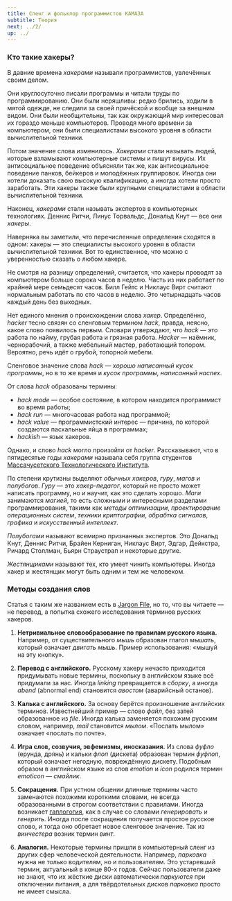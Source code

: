 ```yaml
---
title: Сленг и фольклор программистов КАМАЗА
subtitle: Теория
next: ../2/
up: ../
---
```


### Кто такие хакеры?

В давние времена *хакерами* называли программистов, увлечённых своим делом.

Они круглосуточно писали программы и читали труды по программированию. Они были неряшливы: редко брились, ходили в мятой одежде, не следили за своей причёской и вообще за внешним
видом. Они были необщительны, так как окружающий мир интересовал их гораздо меньше компьютеров. Проводя много времени за компьютером, они были специалистами
высокого уровня в области вычислительной техники.

Потом значение слова изменилось. *Хакерами* стали называть людей, которые взламывают компьютерные системы и
пишут вирусы. Их антисоциальное поведение объясняли так же, как антисоциальное поведение панков, бейкеров и молодёжных группировок.
Иногда они хотели доказать свою высокую квалификацию, а иногда хотели просто заработать. Эти хакеры также были крупными специалистами в области вычислительной техники.

Наконец, *хакерами* стали называть экспертов в компьютерных технологиях. Деннис Ритчи, Линус Торвальдс, Дональд Кнут&nbsp;&mdash; все они *хакеры*.

Наверняка вы заметили, что перечисленные определения сходятся в одном: хакеры&nbsp;&mdash; это специалисты высокого уровня в
области вычислительной техники. Вот то единственное, что можно с уверенностью сказать о любом хакере.

Не смотря на разницу определений, считается, что хакеры проводят за компьютером больше сорока часов в неделю.
Часть из них работает по крайней мере семьдесят часов. Билл Гейтс и Никлаус Вирт считают нормальным
работать по сто часов в неделю. Это четырнадцать часов каждый день без выходных.

Нет единого мнения о происхождении слова *хакер*. Определённо, *hacker* тесно связян со сленговым
термином *hack*, правда, неясно, какое слово появилось первым. Словари утверждают, что *hack*&nbsp;&mdash; это работа по найму,
грубая работа и грязная работа. *Hacker*&nbsp;&mdash; наёмник, чернорабочий, а также мебельный мастер, работающий топором.
Вероятно, речь идёт о грубой, топорной мебели.

Сленговое значение слова *hack*&nbsp;&mdash; *хорошо написанный кусок программы*, но в то же время и *кусок программы, написанный наспех*.

От слова *hack* образованы термины:

* *hack mode*&nbsp;&mdash; особое состояние, в котором находится программист во время работы;
* *hack run*&nbsp;&mdash; многочасовая работа над программой;
* *hack value*&nbsp;&mdash; программистский интерес&nbsp;&mdash; причина, по которой создаются пасхальные яйца в программах;
* *hackish*&nbsp;&mdash; язык хакеров.

Однако, и слово *hack* могло произойти от *hacker*. Рассказывают, что в пятидесятые годы *хакерами* называла себя группа студентов
[Массачусетского Технологического Института](https://en.wikipedia.org/wiki/Tech_Model_Railroad_Club).

По степени крутизны выделяют *обычных хакеров*, *гуру*, *магов* и *полубогов*. *Гуру*&nbsp;&mdash; это *хакер-педагог*, который не просто
может написать программу, но и научит, как это сделать хорошо. *Маги* занимаются *магией*, то есть сложными и интересными разделами программирования,
такими как *методы оптимизации*, *проектирование операционных систем*, *техники криптографии*, *обрабтка сигналов*, *графика* и *искусственный интеллект*.

*Полубогами* называют всемирно признанных экспертов. Это Дональд Кнут, Деннис Ритчи, Брайен Керниган,
Никлаус Вирт, Эдгар, Дейкстра, Ричард Столлман, Бьярн Страустрап и некоторые другие.

*Жестянщиками* называют тех, кто умеет чинить компьютеры. Иногда хакер и жестянщик могут быть одним и тем же человеком.

### Методы создания слов

Статья с таким же названием есть в [Jargon File](http://www.catb.org/jargon/html/), но то, что вы 
читаете&nbsp;&mdash; не перевод, а попытка схожего исследования терминов русских хакеров.

1. **Нетривиальное словообразование по правилам русского языка.** Например, от существительного *мышь*
   образован глагол *мышать*, который означает *двигать мышь*. Пример использования: &laquo;мышуй на эту кнопку&raquo;.

2. **Перевод с английского.** Русскому хакеру нечасто приходится придумывать новые термины, поскольку в английском языке всё придумали за нас.
   Иногда *linking* превращается в *сборку*, а иногда *abend* (abnormal end) становится *авостом* (аварийсный останов).

3. **Калька с английского.** За основу берётся произношение английских терминов. Известнейший пример&nbsp;&mdash;
   слово *файл*, без затей образованное из *file*. Иногда калька заменяется похожим русским словом, например, *mail* становится *мылом*.
   &laquo;Послать мылом&raquo; означает &laquo;послать по почте&raquo;.

4. **Игра слов, созвучия, эвфемизмы, иносказания.** Из слова *фуфло* (ерунда, дрянь) и кальки *флоп* (дискета) образован термин *фуфлоп*, который означает
   негодную, повреждённую дискету. Подобным образом в английском языке из слов *emotion* и *icon* родился термин *emoticon*&nbsp;&mdash; *смайлик*.

5. **Сокращения.** При устном общении длинные термины часто заменаются похожими короткими словами, не всегда образованными в строгом соответствии
   с правилами. Иногда возникает [гаплогогия](https://ru.wikipedia.org/wiki/%D0%93%D0%B0%D0%BF%D0%BB%D0%BE%D0%BB%D0%BE%D0%B3%D0%B8%D1%8F), как в случае
   со словами *генерировать* и *генерить*. Иногда после сокращения получается простое русское слово, и тогда оно обретает новое сленговое значение.
   Так из *винчестера* возник термин *винт*.

6. **Аналогия.** Некоторые термины пришли в компьютерный сленг из других сфер человеческой деятельности. Например, *парковка* нужна не только водителям,
   но и пользователям. Это устаревший термин, актуальный в конце 80-х годов. Сейчас пользователи даже не знают, что их жёсткие диски автоматически *паркуются*
   при отключении питания, а для твёрдотельных дисков *парковка* просто не имеет смысла.
